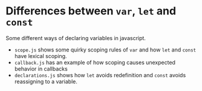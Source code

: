 # Differences between `var`, `let` and `const`

Some different ways of declaring variables in javascript.
- `scope.js` shows some quirky scoping rules of `var` and how `let` and `const` have lexical scoping.
- `callback.js` has an example of how scoping causes unexpected behavior in callbacks
- `declarations.js` shows how `let` avoids redefinition and `const` avoids reassigning to a variable.